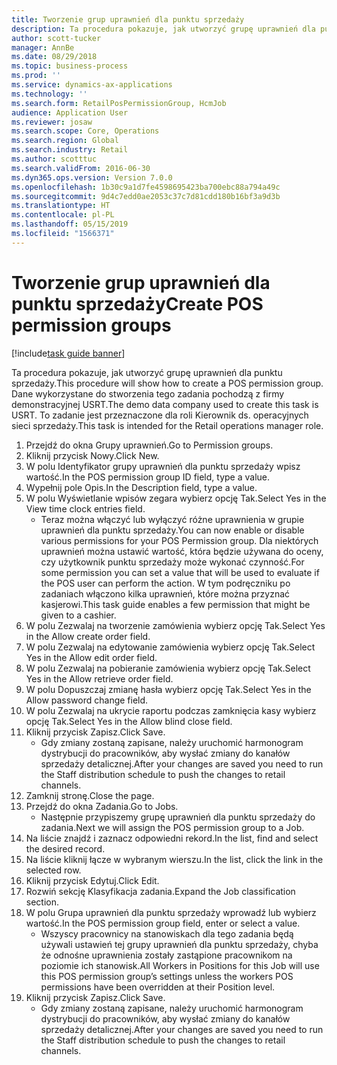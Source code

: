 ```yaml
---
title: Tworzenie grup uprawnień dla punktu sprzedaży
description: Ta procedura pokazuje, jak utworzyć grupę uprawnień dla punktu sprzedaży.
author: scott-tucker
manager: AnnBe
ms.date: 08/29/2018
ms.topic: business-process
ms.prod: ''
ms.service: dynamics-ax-applications
ms.technology: ''
ms.search.form: RetailPosPermissionGroup, HcmJob
audience: Application User
ms.reviewer: josaw
ms.search.scope: Core, Operations
ms.search.region: Global
ms.search.industry: Retail
ms.author: scotttuc
ms.search.validFrom: 2016-06-30
ms.dyn365.ops.version: Version 7.0.0
ms.openlocfilehash: 1b30c9a1d7fe4598695423ba700ebc88a794a49c
ms.sourcegitcommit: 9d4c7edd0ae2053c37c7d81cdd180b16bf3a9d3b
ms.translationtype: HT
ms.contentlocale: pl-PL
ms.lasthandoff: 05/15/2019
ms.locfileid: "1566371"
---
```

# <a name="create-pos-permission-groups"></a><span data-ttu-id="09c89-103">Tworzenie grup uprawnień dla punktu sprzedaży</span><span class="sxs-lookup"><span data-stu-id="09c89-103">Create POS permission groups</span></span>

[!include[task guide banner](../includes/task-guide-banner.md)]

<span data-ttu-id="09c89-104">Ta procedura pokazuje, jak utworzyć grupę uprawnień dla punktu sprzedaży.</span><span class="sxs-lookup"><span data-stu-id="09c89-104">This procedure will show how to create a POS permission group.</span></span> <span data-ttu-id="09c89-105">Dane wykorzystane do stworzenia tego zadania pochodzą z firmy demonstracyjnej USRT.</span><span class="sxs-lookup"><span data-stu-id="09c89-105">The demo data company used to create this task is USRT.</span></span> <span data-ttu-id="09c89-106">To zadanie jest przeznaczone dla roli Kierownik ds. operacyjnych sieci sprzedaży.</span><span class="sxs-lookup"><span data-stu-id="09c89-106">This task is intended for the Retail operations manager role.</span></span>

1. <span data-ttu-id="09c89-107">Przejdź do okna Grupy uprawnień.</span><span class="sxs-lookup"><span data-stu-id="09c89-107">Go to Permission groups.</span></span>
2. <span data-ttu-id="09c89-108">Kliknij przycisk Nowy.</span><span class="sxs-lookup"><span data-stu-id="09c89-108">Click New.</span></span>
3. <span data-ttu-id="09c89-109">W polu Identyfikator grupy uprawnień dla punktu sprzedaży wpisz wartość.</span><span class="sxs-lookup"><span data-stu-id="09c89-109">In the POS permission group ID field, type a value.</span></span>
4. <span data-ttu-id="09c89-110">Wypełnij pole Opis.</span><span class="sxs-lookup"><span data-stu-id="09c89-110">In the Description field, type a value.</span></span>
5. <span data-ttu-id="09c89-111">W polu Wyświetlanie wpisów zegara wybierz opcję Tak.</span><span class="sxs-lookup"><span data-stu-id="09c89-111">Select Yes in the View time clock entries field.</span></span>
    * <span data-ttu-id="09c89-112">Teraz można włączyć lub wyłączyć różne uprawnienia w grupie uprawnień dla punktu sprzedaży.</span><span class="sxs-lookup"><span data-stu-id="09c89-112">You can now enable or disable various permissions for your POS Permission group.</span></span> <span data-ttu-id="09c89-113">Dla niektórych uprawnień można ustawić wartość, która będzie używana do oceny, czy użytkownik punktu sprzedaży może wykonać czynność.</span><span class="sxs-lookup"><span data-stu-id="09c89-113">For some permission you can set a value that will be used to evaluate if the POS user can perform the action.</span></span>  <span data-ttu-id="09c89-114">W tym podręczniku po zadaniach włączono kilka uprawnień, które można przyznać kasjerowi.</span><span class="sxs-lookup"><span data-stu-id="09c89-114">This task guide enables a few permission that might be given to a cashier.</span></span>  
6. <span data-ttu-id="09c89-115">W polu Zezwalaj na tworzenie zamówienia wybierz opcję Tak.</span><span class="sxs-lookup"><span data-stu-id="09c89-115">Select Yes in the Allow create order field.</span></span>
7. <span data-ttu-id="09c89-116">W polu Zezwalaj na edytowanie zamówienia wybierz opcję Tak.</span><span class="sxs-lookup"><span data-stu-id="09c89-116">Select Yes in the Allow edit order field.</span></span>
8. <span data-ttu-id="09c89-117">W polu Zezwalaj na pobieranie zamówienia wybierz opcję Tak.</span><span class="sxs-lookup"><span data-stu-id="09c89-117">Select Yes in the Allow retrieve order field.</span></span>
9. <span data-ttu-id="09c89-118">W polu Dopuszczaj zmianę hasła wybierz opcję Tak.</span><span class="sxs-lookup"><span data-stu-id="09c89-118">Select Yes in the Allow password change field.</span></span>
10. <span data-ttu-id="09c89-119">W polu Zezwalaj na ukrycie raportu podczas zamknięcia kasy wybierz opcję Tak.</span><span class="sxs-lookup"><span data-stu-id="09c89-119">Select Yes in the Allow blind close field.</span></span>
11. <span data-ttu-id="09c89-120">Kliknij przycisk Zapisz.</span><span class="sxs-lookup"><span data-stu-id="09c89-120">Click Save.</span></span>
    * <span data-ttu-id="09c89-121">Gdy zmiany zostaną zapisane, należy uruchomić harmonogram dystrybucji do pracowników, aby wysłać zmiany do kanałów sprzedaży detalicznej.</span><span class="sxs-lookup"><span data-stu-id="09c89-121">After your changes are saved you need to run the Staff distribution schedule to push the changes to retail channels.</span></span>  
12. <span data-ttu-id="09c89-122">Zamknij stronę.</span><span class="sxs-lookup"><span data-stu-id="09c89-122">Close the page.</span></span>
13. <span data-ttu-id="09c89-123">Przejdź do okna Zadania.</span><span class="sxs-lookup"><span data-stu-id="09c89-123">Go to Jobs.</span></span>
    * <span data-ttu-id="09c89-124">Następnie przypiszemy grupę uprawnień dla punktu sprzedaży do zadania.</span><span class="sxs-lookup"><span data-stu-id="09c89-124">Next we will assign the POS permission group to a Job.</span></span>  
14. <span data-ttu-id="09c89-125">Na liście znajdź i zaznacz odpowiedni rekord.</span><span class="sxs-lookup"><span data-stu-id="09c89-125">In the list, find and select the desired record.</span></span>
15. <span data-ttu-id="09c89-126">Na liście kliknij łącze w wybranym wierszu.</span><span class="sxs-lookup"><span data-stu-id="09c89-126">In the list, click the link in the selected row.</span></span>
16. <span data-ttu-id="09c89-127">Kliknij przycisk Edytuj.</span><span class="sxs-lookup"><span data-stu-id="09c89-127">Click Edit.</span></span>
17. <span data-ttu-id="09c89-128">Rozwiń sekcję Klasyfikacja zadania.</span><span class="sxs-lookup"><span data-stu-id="09c89-128">Expand the Job classification section.</span></span>
18. <span data-ttu-id="09c89-129">W polu Grupa uprawnień dla punktu sprzedaży wprowadź lub wybierz wartość.</span><span class="sxs-lookup"><span data-stu-id="09c89-129">In the POS permission group field, enter or select a value.</span></span>
    * <span data-ttu-id="09c89-130">Wszyscy pracownicy na stanowiskach dla tego zadania będą używali ustawień tej grupy uprawnień dla punktu sprzedaży, chyba że odnośne uprawnienia zostały zastąpione pracownikom na poziomie ich stanowisk.</span><span class="sxs-lookup"><span data-stu-id="09c89-130">All Workers in Positions for this Job will use this POS permission group’s settings unless the workers POS permissions have been overridden at their Position level.</span></span>  
19. <span data-ttu-id="09c89-131">Kliknij przycisk Zapisz.</span><span class="sxs-lookup"><span data-stu-id="09c89-131">Click Save.</span></span>
    * <span data-ttu-id="09c89-132">Gdy zmiany zostaną zapisane, należy uruchomić harmonogram dystrybucji do pracowników, aby wysłać zmiany do kanałów sprzedaży detalicznej.</span><span class="sxs-lookup"><span data-stu-id="09c89-132">After your changes are saved you need to run the Staff distribution schedule to push the changes to retail channels.</span></span>  

